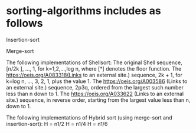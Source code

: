 # sorting-algorithms includes as follows

Insertion-sort

Merge-sort

The following implementations of Shellsort:
 The original Shell sequence, [n/2k ], ..., 1, for k=1,2,...,log n, where [*] denotes the floor function.
The https://oeis.org/A083318(Links to an external site.) sequence, 2k + 1, for k=log n, ..., 3, 2, 1, plus the value 1.
The https://oeis.org/A003586 (Links to an external site.) sequence, 2p3q, ordered from the largest such number less than n down to 1.
The https://oeis.org/A033622 (Links to an external site.) sequence, in reverse order, starting from the largest value less than n, down to 1.

The following implementations of Hybrid sort (using merge-sort and insertion-sort):
    H = n1/2
    H = n1/4
    H = n1/6
